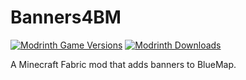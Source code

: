 # Banners4BM

[![Modrinth Game Versions](https://img.shields.io/modrinth/game-versions/tkiadW4P?logo=modrinth&style=for-the-badge)](https://modrinth.com/mod/banners4bm)
[![Modrinth Downloads](https://img.shields.io/modrinth/dt/tkiadW4P?color=blue&logo=modrinth&style=for-the-badge)](https://modrinth.com/mod/banners4bm)

A Minecraft Fabric mod that adds banners to BlueMap.
